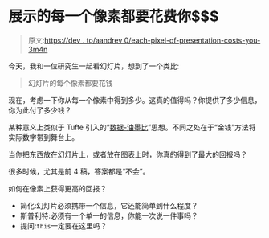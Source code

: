 # 展示的每一个像素都要花费你$$$

> 原文:[https://dev . to/aandrev 0/each-pixel-of-presentation-costs-you-3m4n](https://dev.to/aandreev0/each-pixel-of-presentation-costs-you--3m4n)

今天，我和一位研究生一起看幻灯片，想到了一个类比:

> 幻灯片的每个像素都要花钱

现在，考虑一下你从每一个像素中得到多少。这真的值得吗？你提供了多少信息，你为此付了多少钱？

某种意义上类似于 Tufte 引入的“[数据-油墨比](https://infovis-wiki.net/wiki/Data-Ink_Ratio)”思想。不同之处在于“金钱”方法将实际数字带到舞台上。

当你把东西放在幻灯片上，或者放在图表上时，你真的得到了最大的回报吗？

很多时候，尤其是前 4 稿，答案都是“不会”。

如何在像素上获得更高的回报？

*   简化:幻灯片必须携带一个信息，它还能简单到什么程度？
*   斯普利特:必须有一个单一的信息，你能一次说一件事吗？
*   提问:`this`一定要在这里吗？